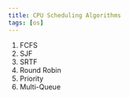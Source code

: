 ```yaml
---
title: CPU Scheduling Algorithms
tags: [os]
---
```


<!-- TODO: Write content -->

1. FCFS
1. SJF
1. SRTF
1. Round Robin
1. Priority
1. Multi-Queue
